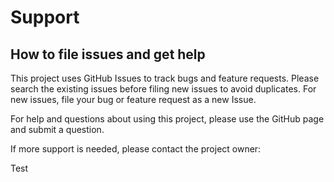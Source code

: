 # Support

## How to file issues and get help  

This project uses GitHub Issues to track bugs and feature requests. Please search the existing 
issues before filing new issues to avoid duplicates.  For new issues, file your bug or 
feature request as a new Issue.

For help and questions about using this project, please use the GitHub page and submit a question.

If more support is needed, please contact the project owner: [](beibin.li@microsoft.com)

Test